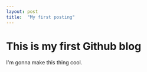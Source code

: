 ```yaml
---
layout: post
title:  "My first posting"
---
```


# This is my first Github blog
I'm gonna make this thing cool.
